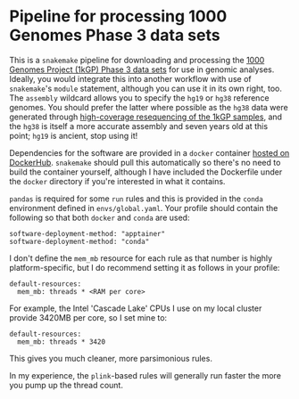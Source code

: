 # Pipeline for processing 1000 Genomes Phase 3 data sets

This is a `snakemake` pipeline for downloading and processing the [1000 Genomes Project (1kGP) Phase 3 data sets](https://www.internationalgenome.org/category/phase-3/) for use in genomic analyses. Ideally, you would integrate this into another workflow with use of `snakemake`'s `module` statement, although you can use it in its own right, too. The `assembly` wildcard allows you to specify the `hg19` or `hg38` reference genomes. You should prefer the latter where possible as the `hg38` data were generated through [high-coverage resequencing of the 1kGP samples](https://doi.org/10.1016/j.cell.2022.08.004), and the `hg38` is itself a more accurate assembly and seven years old at this point; `hg19` is ancient, stop using it!

Dependencies for the software are provided in a `docker` container [hosted on DockerHub](https://hub.docker.com/repository/docker/twillis209/1kgp-pipeline/general). `snakemake` should pull this automatically so there's no need to build the container yourself, although I have included the Dockerfile under the `docker` directory if you're interested in what it contains.

`pandas` is required for some `run` rules and this is provided in the `conda` environment defined in `envs/global.yaml`. Your profile should contain the following so that both `docker` and `conda` are used:
```
software-deployment-method: "apptainer"
software-deployment-method: "conda"
```

I don't define the `mem_mb` resource for each rule as that number is highly platform-specific, but I do recommend setting it as follows in your profile:
```
default-resources:
  mem_mb: threads * <RAM per core>
```
For example, the Intel 'Cascade Lake' CPUs I use on my local cluster provide 3420MB per core, so I set mine to:
```
default-resources:
  mem_mb: threads * 3420
```
This gives you much cleaner, more parsimonious rules.

In my experience, the `plink`-based rules will generally run faster the more you pump up the thread count.
